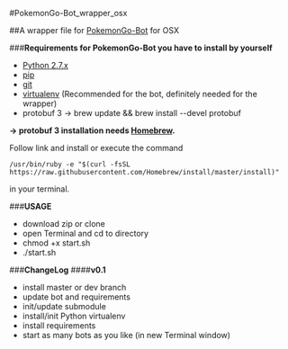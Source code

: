 #PokemonGo-Bot_wrapper_osx

##A wrapper file for [PokemonGo-Bot](https://github.com/PokemonGoF/PokemonGo-Bot) for OSX

###**Requirements for PokemonGo-Bot you have to install by yourself**

- [Python 2.7.x](http://docs.python-guide.org/en/latest/starting/installation/)
- [pip](https://pip.pypa.io/en/stable/installing/)
- [git](https://git-scm.com/book/en/v2/Getting-Started-Installing-Git)
- [virtualenv](https://virtualenv.pypa.io/en/stable/installation/) (Recommended for the bot, definitely needed for the wrapper)
- protobuf 3 -> brew update && brew install --devel protobuf

**-> protobuf 3 installation needs [Homebrew](http://brew.sh).**

Follow link and install or execute the command

```
/usr/bin/ruby -e "$(curl -fsSL https://raw.githubusercontent.com/Homebrew/install/master/install)"
```

in your terminal.

###**USAGE**
- download zip or clone
- open Terminal and cd to directory
- chmod +x start.sh
- ./start.sh

###**ChangeLog**
####**v0.1**
- install master or dev branch
- update bot and requirements
- init/update submodule
- install/init Python virtualenv
- install requirements
- start as many bots as you like (in new Terminal window)

